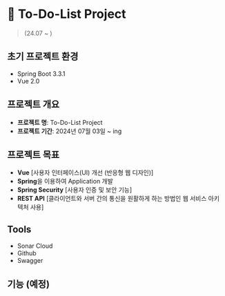 # 📌 To-Do-List Project

> (24.07 ~ )

## 초기 프로젝트 환경
- Spring Boot 3.3.1
- Vue 2.0

## 프로젝트 개요

- **프로젝트 명**: To-Do-List Project
- **프로젝트 기간**: 2024년 07월 03일 ~ ing


## 프로젝트 목표

- **Vue** [사용자 인터페이스(UI) 개선 (반응형 웹 디자인)]
- **Spring**을 이용하여 Application 개발
- **Spring Security** [사용자 인증 및 보안 기능]
- **REST API** [클라이언트와 서버 간의 통신을 원활하게 하는 방법인 웹 서비스 아키텍처 사용]

## Tools
- Sonar Cloud
- Github
- Swagger

## 기능 (예정)



